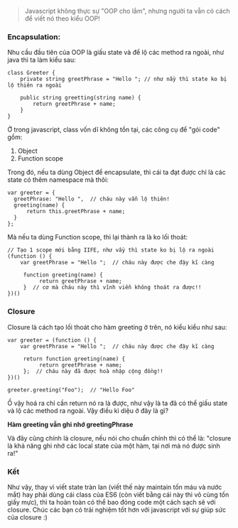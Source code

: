 > Javascript không thực sự "OOP cho lắm", nhưng người ta vẫn có cách để viết nó theo kiểu OOP!
> 

### Encapsulation:

Nhu cầu đầu tiên của OOP là giấu state và để lộ các method ra ngoài, như java thì ta làm kiểu sau:

```
class Greeter {
    private string greetPhrase = "Hello "; // như nầy thì state ko bị lộ thiên ra ngoài
    
    public string greetting(string name) {
        return greetPhrase + name;
    }
}
```

Ở trong javascript, class vốn dĩ không tồn tại, các công cụ để "gói code" gồm:

1. Object
2. Function scope

Trong đó, nếu ta dùng Object để encapsulate, thì cái ta đạt được chỉ là các state có thêm namespace mà thôi:

```
var greeter = {
  greetPhrase: "Hello ",  // cháu này vẫn lộ thiên!
  greeting(name) {
      return this.greetPhrase + name;
  }
};
```

Mà nếu ta dùng Function scope, thì  lại thành ra là ko lối thoát:

```
// Tạo 1 scope mới bằng IIFE, như vầy thì state ko bị lộ ra ngoài
(function () {
    var greetPhrase = "Hello ";  // cháu này được che đậy kĩ càng
     
     function greeting(name) {
          return greetPhrase + name;
     }  // cơ mà cháu này thì vĩnh viễn không thoát ra được!!
})()
```

### Closure

Closure là cách tạo lối thoát cho hàm greeting ở trên, nó kiểu kiểu như sau:

```
var greeter = (function () {
    var greetPhrase = "Hello ";  // cháu này được che đậy kĩ càng
     
     return function greeting(name) {
          return greetPhrase + name;
     };  // cháu này đã được hoà nhập cộng đồng!!
})()

greeter.greeting("Foo");  // "Hello Foo"
```

Ồ vậy hoá ra chỉ cần return nó ra là được, như vậy là ta đã có thể giấu state và lộ các method ra ngoài. Vậy điều kì diệu ở đây là gì?

**Hàm greeting vẫn ghi nhớ greetingPhrase**

Và đây cũng chính là closure, nếu nói cho chuẩn chỉnh thì có thể là: "closure là khả năng ghi nhớ các local state của một hàm, tại nơi mà nó được sinh ra!"

### Kết

Như vậy, thay vì viết state tràn lan (viết thế này maintain tốn máu và nước mắt) hay phải dùng cái class của ES6 (còn viết bằng cái này thi vô cùng tốn giấy mực), thì ta hoàn toàn có thể bao đóng code một cách sạch sẽ với closure. Chúc các bạn có trải nghiệm tốt hơn với javascript với sự giúp sức của closure :)